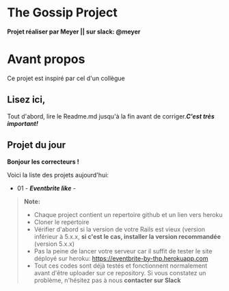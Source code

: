 # The Gossip Project




 **Projet réaliser par Meyer || sur slack: @meyer**


# Avant propos
Ce projet est inspiré par cel d'un collègue

  

## Lisez ici,
Tout d'abord, lire le Readme.md jusqu'à la fin avant de corriger.***C'est très important!***

## Projet du jour 
**Bonjour les correcteurs !**

Voici la liste des projets aujourd'hui:

- 01 - ***Eventbrite like*** - 



> **Note:**
>- Chaque project contient un repertoire github et un lien vers heroku
>- Cloner le repertoire
>- Vérifier d'abord si la version de votre Rails est vieux (version inférieur à 5.x.x, **si c'est le cas, installer la version recommandée** (version 5.x.x) 
>- Pas la peine de lancer votre serveur car il suffit de tester le site déployé sur heroku:   https://eventbrite-by-thp.herokuapp.com 
>- Tout ces codes sont déjà testés et fonctionnent normalement avant d'être uploader sur ce repository. Si vous constatez un problème, n'hésitez pas à nous **contacter sur Slack** 

